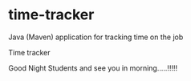 # time-tracker
Java (Maven) application for tracking time on the job

Time tracker

Good Night Students and see you in morning.....!!!!!
